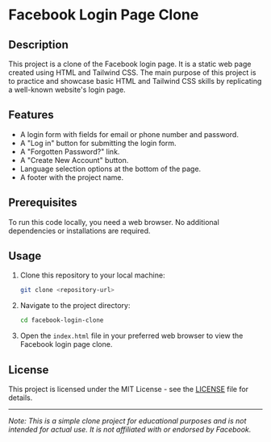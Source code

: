 # Facebook Login Page Clone


## Description
This project is a clone of the Facebook login page. It is a static web page created using HTML and Tailwind CSS. The main purpose of this project is to practice and showcase basic HTML and Tailwind CSS skills by replicating a well-known website's login page.

## Features
- A login form with fields for email or phone number and password.
- A "Log in" button for submitting the login form.
- A "Forgotten Password?" link.
- A "Create New Account" button.
- Language selection options at the bottom of the page.
- A footer with the project name.

## Prerequisites
To run this code locally, you need a web browser. No additional dependencies or installations are required.

## Usage
1. Clone this repository to your local machine:

   ```bash
   git clone <repository-url>
   ```

2. Navigate to the project directory:

   ```bash
   cd facebook-login-clone
   ```

3. Open the `index.html` file in your preferred web browser to view the Facebook login page clone.

## License
This project is licensed under the MIT License - see the [LICENSE](LICENSE) file for details.

---

*Note: This is a simple clone project for educational purposes and is not intended for actual use. It is not affiliated with or endorsed by Facebook.*
